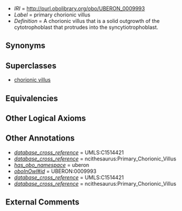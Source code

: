  * *IRI* = http://purl.obolibrary.org/obo/UBERON_0009993
 * *Label* = primary chorionic villus
 * *Definition* = A chorionic villus that is a solid outgrowth of the cytotrophoblast that protrudes into the syncytiotrophoblast.

## Synonyms


## Superclasses

 * [chorionic villus](../../UBERON/06/UBERON_0007106.md)

## Equivalencies


## Other Logical Axioms


## Other Annotations

 * *[database_cross_reference](../../ef/oboInOwl#hasDbXref.md)* = UMLS:C1514421
 * *[database_cross_reference](../../ef/oboInOwl#hasDbXref.md)* = ncithesaurus:Primary_Chorionic_Villus
 * *[has_obo_namespace](../../ce/oboInOwl#hasOBONamespace.md)* = uberon
 * *[oboInOwl#id](../../id/oboInOwl#id.md)* = UBERON:0009993
 * *[database_cross_reference](../../ef/oboInOwl#hasDbXref.md)* = UMLS:C1514421
 * *[database_cross_reference](../../ef/oboInOwl#hasDbXref.md)* = ncithesaurus:Primary_Chorionic_Villus

## External Comments

